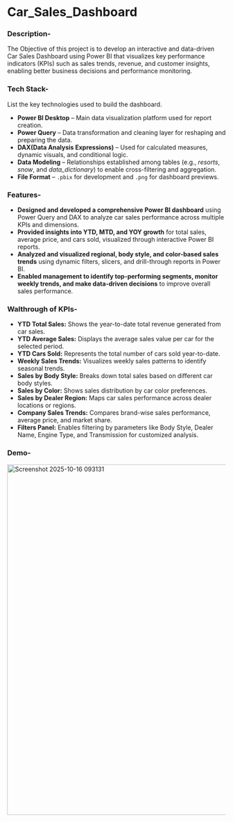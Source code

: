 # Car_Sales_Dashboard
### Description-
The Objective of this project is to develop an interactive and data-driven Car Sales Dashboard using Power BI that visualizes key performance indicators (KPIs) such as sales trends, revenue, and customer insights, enabling better business decisions and performance monitoring.

### Tech Stack-
List the key technologies used to build the dashboard. 
- **Power BI Desktop** – Main data visualization platform used for report creation.
- **Power Query** – Data transformation and cleaning layer for reshaping and preparing the data.
- **DAX(Data Analysis Expressions)** – Used for calculated measures, dynamic visuals, and conditional logic.
- **Data Modeling** – Relationships established among tables (e.g., *resorts*, *snow*, and *data_dictionary*) to enable cross-filtering and aggregation.  
- **File Format** – `.pbix` for development and `.png` for dashboard previews.

### Features-
- **Designed and developed a comprehensive Power BI dashboard** using Power Query and DAX to analyze car sales performance across multiple KPIs and dimensions.  
- **Provided insights into YTD, MTD, and YOY growth** for total sales, average price, and cars sold, visualized through interactive Power BI reports.  
- **Analyzed and visualized regional, body style, and color-based sales trends** using dynamic filters, slicers, and drill-through reports in Power BI.  
- **Enabled management to identify top-performing segments, monitor weekly trends, and make data-driven decisions** to improve overall sales performance.


### Walthrough of KPIs-
- **YTD Total Sales:** Shows the year-to-date total revenue generated from car sales.  
- **YTD Average Sales:** Displays the average sales value per car for the selected period.  
- **YTD Cars Sold:** Represents the total number of cars sold year-to-date.  
- **Weekly Sales Trends:** Visualizes weekly sales patterns to identify seasonal trends.  
- **Sales by Body Style:** Breaks down total sales based on different car body styles.  
- **Sales by Color:** Shows sales distribution by car color preferences.  
- **Sales by Dealer Region:** Maps car sales performance across dealer locations or regions.  
- **Company Sales Trends:** Compares brand-wise sales performance, average price, and market share.  
- **Filters Panel:** Enables filtering by parameters like Body Style, Dealer Name, Engine Type, and Transmission for customized analysis.


### Demo-
<img width="1438" height="807" alt="Screenshot 2025-10-16 093131" src="https://github.com/user-attachments/assets/5aa31b90-cf44-4110-b5b0-3dbd8c4a2043" />
